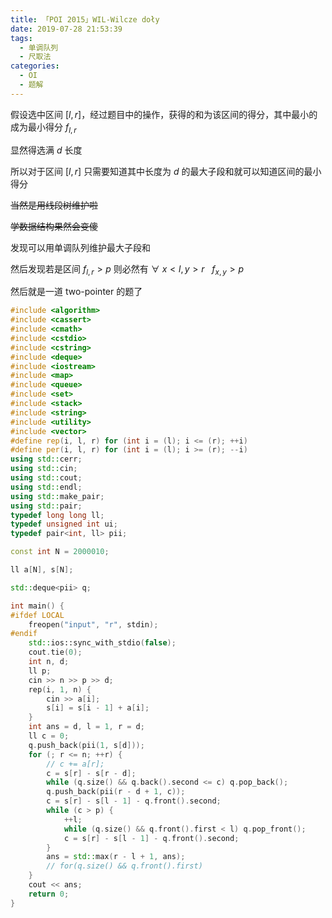 ```yaml
---
title: 「POI 2015」WIL-Wilcze doły
date: 2019-07-28 21:53:39
tags:
  - 单调队列
  - 尺取法
categories:
  - OI
  - 题解
---
```


假设选中区间 $[l, r]$，经过题目中的操作，获得的和为该区间的得分，其中最小的成为最小得分 $f_{l,r}$

显然得选满 $d$ 长度

所以对于区间 $[l, r]$ 只需要知道其中长度为 $d$ 的最大子段和就可以知道区间的最小得分

~~当然是用线段树维护啦~~

~~学数据结构果然会变傻~~

发现可以用单调队列维护最大子段和

然后发现若是区间 $f_{l, r} > p$ 则必然有 $\forall~x<l,y>r~~~f_{x, y} > p$

然后就是一道 two-pointer 的题了

<!-- more -->

```cpp
#include <algorithm>
#include <cassert>
#include <cmath>
#include <cstdio>
#include <cstring>
#include <deque>
#include <iostream>
#include <map>
#include <queue>
#include <set>
#include <stack>
#include <string>
#include <utility>
#include <vector>
#define rep(i, l, r) for (int i = (l); i <= (r); ++i)
#define per(i, l, r) for (int i = (l); i >= (r); --i)
using std::cerr;
using std::cin;
using std::cout;
using std::endl;
using std::make_pair;
using std::pair;
typedef long long ll;
typedef unsigned int ui;
typedef pair<int, ll> pii;

const int N = 2000010;

ll a[N], s[N];

std::deque<pii> q;

int main() {
#ifdef LOCAL
    freopen("input", "r", stdin);
#endif
    std::ios::sync_with_stdio(false);
    cout.tie(0);
    int n, d;
    ll p;
    cin >> n >> p >> d;
    rep(i, 1, n) {
        cin >> a[i];
        s[i] = s[i - 1] + a[i];
    }
    int ans = d, l = 1, r = d;
    ll c = 0;
    q.push_back(pii(1, s[d]));
    for (; r <= n; ++r) {
        // c += a[r];
        c = s[r] - s[r - d];
        while (q.size() && q.back().second <= c) q.pop_back();
        q.push_back(pii(r - d + 1, c));
        c = s[r] - s[l - 1] - q.front().second;
        while (c > p) {
            ++l;
            while (q.size() && q.front().first < l) q.pop_front();
            c = s[r] - s[l - 1] - q.front().second;
        }
        ans = std::max(r - l + 1, ans);
        // for(q.size() && q.front().first)
    }
    cout << ans;
    return 0;
}
```